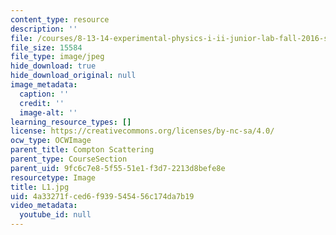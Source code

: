 ```yaml
---
content_type: resource
description: ''
file: /courses/8-13-14-experimental-physics-i-ii-junior-lab-fall-2016-spring-2017/4a33271fced6f939545456c174da7b19_L1.jpg
file_size: 15584
file_type: image/jpeg
hide_download: true
hide_download_original: null
image_metadata:
  caption: ''
  credit: ''
  image-alt: ''
learning_resource_types: []
license: https://creativecommons.org/licenses/by-nc-sa/4.0/
ocw_type: OCWImage
parent_title: Compton Scattering
parent_type: CourseSection
parent_uid: 9fc6c7e8-5f55-51e1-f3d7-2213d8befe8e
resourcetype: Image
title: L1.jpg
uid: 4a33271f-ced6-f939-5454-56c174da7b19
video_metadata:
  youtube_id: null
---
```


